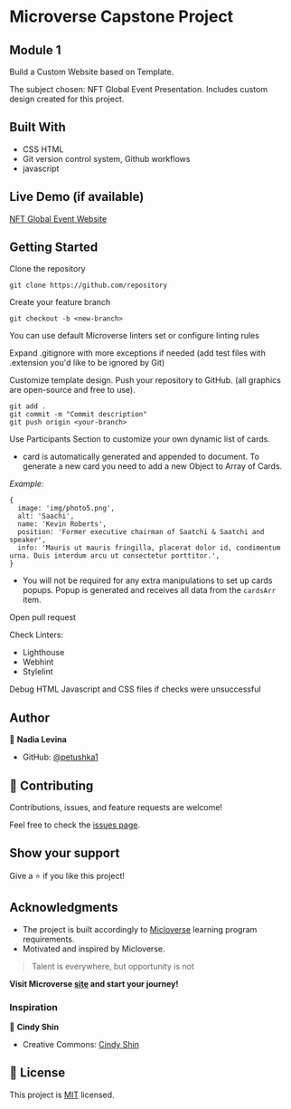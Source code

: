# Microverse Capstone Project
## Module 1

Build a Custom Website based on Template.

The subject chosen: NFT Global Event Presentation. Includes custom design created for this project.



## Built With

- CSS HTML
- Git version control system, Github workflows
- javascript



## Live Demo (if available)

[NFT Global Event Website](https://petushka1.github.io/physical-collectibles-nft-global-event-website/)



## Getting Started

Clone the repository

```
git clone https://github.com/repository
```
Create your feature branch

```
git checkout -b <new-branch>
```

You can use default Microverse linters set or configure linting rules

Expand .gitignore with more exceptions if needed
(add test files with .extension you'd like to be ignored by Git)

Customize template design.
Push your repository to GitHub.
(all graphics are open-source and free to use).

```
git add .
git commit -m "Commit description"
git push origin <your-branch>
```

Use Participants Section to customize your own dynamic list of cards.
- card is automatically generated and appended to document. To generate a new card you need to add a new Object to Array of Cards.

*Example:*

```
{
  image: 'img/photo5.png',
  alt: 'Saachi',
  name: 'Kevin Roberts',
  position: 'Former executive chairman of Saatchi & Saatchi and speaker',
  info: 'Mauris ut mauris fringilla, placerat dolor id, condimentum urna. Duis interdum arcu ut consectetur porttitor.',
}
```
- You will not be required for any extra manipulations to set up cards popups. Popup is generated and receives all data from the ```cardsArr``` item.

Open pull request

Check Linters:
- Lighthouse
- Webhint
- Stylelint

Debug HTML Javascript and CSS files if checks were unsuccessful




## Author

👤 **Nadia Levina**

- GitHub: [@petushka1](https://github.com/petushka1)




## 🤝 Contributing

Contributions, issues, and feature requests are welcome!

Feel free to check the [issues page](https://github.com/petushka1/microverse-m1-w1-d3-portfolio-production/issues).

## Show your support

Give a ⭐️ if you like this project!

## Acknowledgments

- The project is built accordingly to [Micloverse](https://github.com/microverseinc) learning program requirements.
- Motivated and inspired by Micloverse.
> Talent is everywhere, but opportunity is not

**Visit Microverse [site](https://www.microverse.org/) and start your journey!**

### Inspiration

👤 **Cindy Shin**

- Creative Commons: [Cindy Shin](https://www.behance.net/adagio07)




## 📝 License

This project is [MIT](./MIT.md) licensed.

